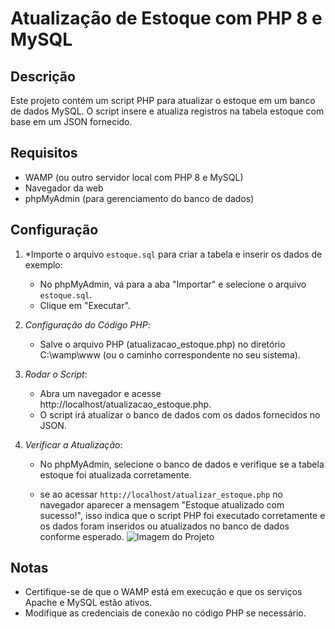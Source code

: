 # Atualização de Estoque com PHP 8 e MySQL

## Descrição

Este projeto contém um script PHP para atualizar o estoque em um banco de dados MySQL. O script insere e atualiza registros na tabela estoque com base em um JSON fornecido.

## Requisitos

- WAMP (ou outro servidor local com PHP 8 e MySQL)
- Navegador da web
- phpMyAdmin (para gerenciamento do banco de dados)

## Configuração

1. *Importe o arquivo `estoque.sql` para criar a tabela e inserir os dados de exemplo:
    - No phpMyAdmin, vá para a aba "Importar" e selecione o arquivo `estoque.sql`.
    - Clique em "Executar".

2. *Configuração do Código PHP*:
   - Salve o arquivo PHP (atualizacao_estoque.php) no diretório C:\wamp\www (ou o caminho correspondente no seu sistema).

3. *Rodar o Script*:
   - Abra um navegador e acesse http://localhost/atualizacao_estoque.php.
   - O script irá atualizar o banco de dados com os dados fornecidos no JSON.

4. *Verificar a Atualização*:
   - No phpMyAdmin, selecione o banco de dados e verifique se a tabela estoque foi atualizada corretamente.
  
   - se ao acessar `http://localhost/atualizar_estoque.php` no navegador aparecer a mensagem "Estoque atualizado com sucesso!", isso indica que o script PHP foi executado corretamente e os dados foram inseridos ou atualizados no banco de dados conforme esperado.
![Imagem do Projeto]((https://github.com/Jeaneoliveira/Atualiza-o_estoque/blob/main/Estoque.jpeg)?raw=true)
## Notas

- Certifique-se de que o WAMP está em execução e que os serviços Apache e MySQL estão ativos.
- Modifique as credenciais de conexão no código PHP se necessário.
